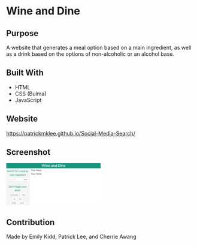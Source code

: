 # Wine and Dine

## Purpose
A website that generates a meal option based on a main ingredient, as well as a drink based on the options of non-alcoholic or an alcohol base. 

## Built With
* HTML
* CSS (Bulma)
* JavaScript 

## Website
https://patrickmklee.github.io/Social-Media-Search/

## Screenshot
<img src="./assets/images/wine-and-dine.png" width="50%" heigh="50%">

## Contribution
Made by Emily Kidd, Patrick Lee, and Cherrie Awang
